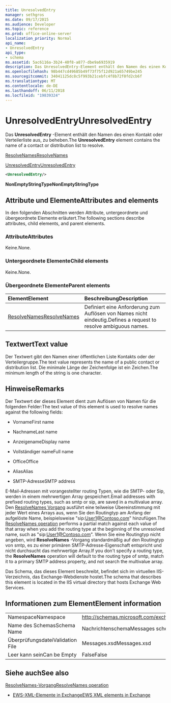 ```yaml
---
title: UnresolvedEntry
manager: sethgros
ms.date: 09/17/2015
ms.audience: Developer
ms.topic: reference
ms.prod: office-online-server
localization_priority: Normal
api_name:
- UnresolvedEntry
api_type:
- schema
ms.assetid: 5ac6116a-3b24-40f8-a877-dbe9a6935919
description: Das UnresolvedEntry-Element enthält den Namen des einen Kontakt oder Verteilerliste aus, zu beheben.
ms.openlocfilehash: 98b447cd49685b49f73f75f12d921a65749be245
ms.sourcegitcommit: 34041125dc8c5f993b21cebfc4f8b72f0fd2cb6f
ms.translationtype: MT
ms.contentlocale: de-DE
ms.lasthandoff: 06/11/2018
ms.locfileid: "19839324"
---
```

# <a name="unresolvedentry"></a><span data-ttu-id="470a1-103">UnresolvedEntry</span><span class="sxs-lookup"><span data-stu-id="470a1-103">UnresolvedEntry</span></span>

<span data-ttu-id="470a1-104">Das **UnresolvedEntry** -Element enthält den Namen des einen Kontakt oder Verteilerliste aus, zu beheben.</span><span class="sxs-lookup"><span data-stu-id="470a1-104">The **UnresolvedEntry** element contains the name of a contact or distribution list to resolve.</span></span> 
  
[<span data-ttu-id="470a1-105">ResolveNames</span><span class="sxs-lookup"><span data-stu-id="470a1-105">ResolveNames</span></span>](resolvenames.md)
  
[<span data-ttu-id="470a1-106">UnresolvedEntry</span><span class="sxs-lookup"><span data-stu-id="470a1-106">UnresolvedEntry</span></span>](unresolvedentry.md)
  
```xml
<UnresolvedEntry/>
```

 <span data-ttu-id="470a1-107">**NonEmptyStringType**</span><span class="sxs-lookup"><span data-stu-id="470a1-107">**NonEmptyStringType**</span></span>
## <a name="attributes-and-elements"></a><span data-ttu-id="470a1-108">Attribute und Elemente</span><span class="sxs-lookup"><span data-stu-id="470a1-108">Attributes and elements</span></span>

<span data-ttu-id="470a1-109">In den folgenden Abschnitten werden Attribute, untergeordnete und übergeordnete Elemente erläutert.</span><span class="sxs-lookup"><span data-stu-id="470a1-109">The following sections describe attributes, child elements, and parent elements.</span></span>
  
### <a name="attributes"></a><span data-ttu-id="470a1-110">Attribute</span><span class="sxs-lookup"><span data-stu-id="470a1-110">Attributes</span></span>

<span data-ttu-id="470a1-111">Keine.</span><span class="sxs-lookup"><span data-stu-id="470a1-111">None.</span></span>
  
### <a name="child-elements"></a><span data-ttu-id="470a1-112">Untergeordnete Elemente</span><span class="sxs-lookup"><span data-stu-id="470a1-112">Child elements</span></span>

<span data-ttu-id="470a1-113">Keine.</span><span class="sxs-lookup"><span data-stu-id="470a1-113">None.</span></span>
  
### <a name="parent-elements"></a><span data-ttu-id="470a1-114">Übergeordnete Elemente</span><span class="sxs-lookup"><span data-stu-id="470a1-114">Parent elements</span></span>

|<span data-ttu-id="470a1-115">**Element**</span><span class="sxs-lookup"><span data-stu-id="470a1-115">**Element**</span></span>|<span data-ttu-id="470a1-116">**Beschreibung**</span><span class="sxs-lookup"><span data-stu-id="470a1-116">**Description**</span></span>|
|:-----|:-----|
|[<span data-ttu-id="470a1-117">ResolveNames</span><span class="sxs-lookup"><span data-stu-id="470a1-117">ResolveNames</span></span>](resolvenames.md) <br/> |<span data-ttu-id="470a1-118">Definiert eine Anforderung zum Auflösen von Names nicht eindeutig.</span><span class="sxs-lookup"><span data-stu-id="470a1-118">Defines a request to resolve ambiguous names.</span></span>  <br/> |
   
## <a name="text-value"></a><span data-ttu-id="470a1-119">Textwert</span><span class="sxs-lookup"><span data-stu-id="470a1-119">Text value</span></span>

<span data-ttu-id="470a1-120">Der Textwert gibt den Namen einer öffentlichen Liste Kontakts oder der Verteilergruppe.</span><span class="sxs-lookup"><span data-stu-id="470a1-120">The text value represents the name of a public contact or distribution list.</span></span> <span data-ttu-id="470a1-121">Die minimale Länge der Zeichenfolge ist ein Zeichen.</span><span class="sxs-lookup"><span data-stu-id="470a1-121">The minimum length of the string is one character.</span></span>
  
## <a name="remarks"></a><span data-ttu-id="470a1-122">Hinweise</span><span class="sxs-lookup"><span data-stu-id="470a1-122">Remarks</span></span>

<span data-ttu-id="470a1-123">Der Textwert der dieses Element dient zum Auflösen von Namen für die folgenden Felder:</span><span class="sxs-lookup"><span data-stu-id="470a1-123">The text value of this element is used to resolve names against the following fields:</span></span>
  
- <span data-ttu-id="470a1-124">Vorname</span><span class="sxs-lookup"><span data-stu-id="470a1-124">First name</span></span>
    
- <span data-ttu-id="470a1-125">Nachname</span><span class="sxs-lookup"><span data-stu-id="470a1-125">Last name</span></span>
    
- <span data-ttu-id="470a1-126">Anzeigename</span><span class="sxs-lookup"><span data-stu-id="470a1-126">Display name</span></span>
    
- <span data-ttu-id="470a1-127">Vollständiger name</span><span class="sxs-lookup"><span data-stu-id="470a1-127">Full name</span></span>
    
- <span data-ttu-id="470a1-128">Office</span><span class="sxs-lookup"><span data-stu-id="470a1-128">Office</span></span>
    
- <span data-ttu-id="470a1-129">Alias</span><span class="sxs-lookup"><span data-stu-id="470a1-129">Alias</span></span>
    
- <span data-ttu-id="470a1-130">SMTP-Adresse</span><span class="sxs-lookup"><span data-stu-id="470a1-130">SMTP address</span></span>
    
<span data-ttu-id="470a1-131">E-Mail-Adressen mit vorangestellter routing Typen, wie die SMTP- oder Sip, werden in einem mehrwertigen Array gespeichert.</span><span class="sxs-lookup"><span data-stu-id="470a1-131">Email addresses with prefixed routing types, such as smtp or sip, are saved in a multivalue array.</span></span> <span data-ttu-id="470a1-132">Den [ResolveNames Vorgang](resolvenames-operation.md) ausführt eine teilweise Übereinstimmung mit jeder Wert eines Arrays aus, wenn Sie den Routingtyp am Anfang der aufgelöste Name, beispielsweise "sip:User1@Contoso.com" hinzufügen.</span><span class="sxs-lookup"><span data-stu-id="470a1-132">The [ResolveNames operation](resolvenames-operation.md) performs a partial match against each value of that array when you add the routing type at the beginning of the unresolved name, such as "sip:User1@Contoso.com".</span></span> <span data-ttu-id="470a1-133">Wenn Sie eine Routingtyp nicht angeben, wird **ResolveNames** -Vorgang standardmäßig auf den Routingtyp von smtp, es zu einer primären SMTP-Adresse-Eigenschaft entspricht und nicht durchsucht das mehrwertige Array.</span><span class="sxs-lookup"><span data-stu-id="470a1-133">If you don't specify a routing type, the **ResolveNames** operation will default to the routing type of smtp, match it to a primary SMTP address property, and not search the multivalue array.</span></span> 
  
<span data-ttu-id="470a1-134">Das Schema, das dieses Element beschreibt, befindet sich im virtuellen IIS-Verzeichnis, das Exchange-Webdienste hostet.</span><span class="sxs-lookup"><span data-stu-id="470a1-134">The schema that describes this element is located in the IIS virtual directory that hosts Exchange Web Services.</span></span>
  
## <a name="element-information"></a><span data-ttu-id="470a1-135">Informationen zum Element</span><span class="sxs-lookup"><span data-stu-id="470a1-135">Element information</span></span>

|||
|:-----|:-----|
|<span data-ttu-id="470a1-136">Namespace</span><span class="sxs-lookup"><span data-stu-id="470a1-136">Namespace</span></span>  <br/> |http://schemas.microsoft.com/exchange/services/2006/messages  <br/> |
|<span data-ttu-id="470a1-137">Name des Schemas</span><span class="sxs-lookup"><span data-stu-id="470a1-137">Schema Name</span></span>  <br/> |<span data-ttu-id="470a1-138">Nachrichtenschema</span><span class="sxs-lookup"><span data-stu-id="470a1-138">Messages schema</span></span>  <br/> |
|<span data-ttu-id="470a1-139">Überprüfungsdatei</span><span class="sxs-lookup"><span data-stu-id="470a1-139">Validation File</span></span>  <br/> |<span data-ttu-id="470a1-140">Messages.xsd</span><span class="sxs-lookup"><span data-stu-id="470a1-140">Messages.xsd</span></span>  <br/> |
|<span data-ttu-id="470a1-141">Leer kann sein</span><span class="sxs-lookup"><span data-stu-id="470a1-141">Can be Empty</span></span>  <br/> |<span data-ttu-id="470a1-142">False</span><span class="sxs-lookup"><span data-stu-id="470a1-142">False</span></span>  <br/> |
   
## <a name="see-also"></a><span data-ttu-id="470a1-143">Siehe auch</span><span class="sxs-lookup"><span data-stu-id="470a1-143">See also</span></span>



[<span data-ttu-id="470a1-144">ResolveNames-Vorgang</span><span class="sxs-lookup"><span data-stu-id="470a1-144">ResolveNames operation</span></span>](resolvenames-operation.md)


- [<span data-ttu-id="470a1-145">EWS-XML-Elemente in Exchange</span><span class="sxs-lookup"><span data-stu-id="470a1-145">EWS XML elements in Exchange</span></span>](ews-xml-elements-in-exchange.md)

